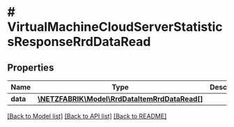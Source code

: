 # # VirtualMachineCloudServerStatisticsResponseRrdDataRead

## Properties

Name | Type | Description | Notes
------------ | ------------- | ------------- | -------------
**data** | [**\NETZFABRIK\Model\RrdDataItemRrdDataRead[]**](RrdDataItemRrdDataRead.md) |  | [optional]

[[Back to Model list]](../../README.md#models) [[Back to API list]](../../README.md#endpoints) [[Back to README]](../../README.md)
